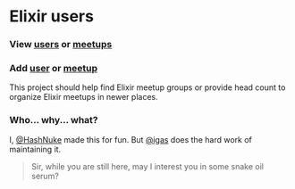 # Elixir users

### View [users](https://github.com/HashNuke/elixir-users/blob/master/elixir-users.geojson) or [meetups](https://github.com/HashNuke/elixir-users/blob/master/elixir-meetups.geojson)

### Add [user](https://github.com/HashNuke/elixir-users/blob/master/docs/how-to-add-person.md) or [meetup](https://github.com/HashNuke/elixir-users/blob/master/docs/how-to-add-meetup.md)

This project should help find Elixir meetup groups or provide head count to organize Elixir meetups in newer places.

### Who... why... what?

I, [@HashNuke](https://github.com/HashNuke) made this for fun. But [@igas](https://github.com/igas) does the hard work of maintaining it.

> Sir, while you are still here, may I interest you in some snake oil serum?
